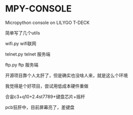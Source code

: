 # MPY-CONSOLE
Micropython console on LILYGO T-DECK

简单写了几个utils

wifi.py   wifi联网

telnet.py   telnet 服务端

ftp.py  ftp 服务端

开源项目靠个人太肝了，但是确实也没啥人来，就是这么个环境

我觉得是个好项目，尝试用低成本硬件重做

合宙c3+q10+2.4st7789+键盘芯片+摇杆

pcb狂肝中，目前屏幕亮了，差键盘
